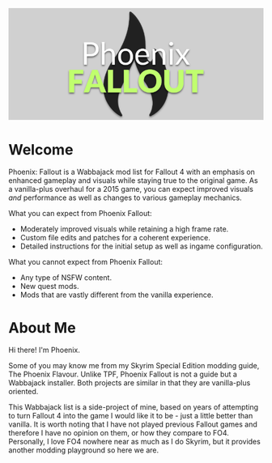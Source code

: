 ![logo](Media/Logo.png)

# Welcome

Phoenix: Fallout is a Wabbajack mod list for Fallout 4 with an emphasis on enhanced gameplay and visuals while staying true to the original game. As a vanilla-plus overhaul for a 2015 game, you can expect improved visuals *and* performance as well as changes to various gameplay mechanics.

What you can expect from Phoenix Fallout:

-  Moderately improved visuals while retaining a high frame rate.
-  Custom file edits and patches for a coherent experience.
-  Detailed instructions for the initial setup as well as ingame configuration.

What you cannot expect from Phoenix Fallout:

- Any type of NSFW content.
- New quest mods.
- Mods that are vastly different from the vanilla experience.

# About Me

Hi there! I'm Phoenix.

Some of you may know me from my Skyrim Special Edition modding guide, The Phoenix Flavour. Unlike TPF, Phoenix Fallout is not a guide but a Wabbajack installer. Both projects are similar in that they are vanilla-plus oriented.

This Wabbajack list is a side-project of mine, based on years of attempting to turn Fallout 4 into the game I would like it to be - just a little better than vanilla. It is worth noting that I have not played previous Fallout games and therefore I have no opinion on them, or how they compare to FO4. Personally, I love FO4 nowhere near as much as I do Skyrim, but it provides another modding playground so here we are.



